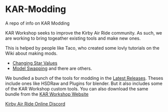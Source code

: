# KAR-Modding
A repo of info on KAR Modding

KAR Workshop seeks to improve the Kirby Air Ride community. As such, we are working to bring togeather existing tools and make new ones.

This is helped by people like Taco, who created some lovly tutorials on the Wiki about making mods.
- [Changing Star Values](https://kar.miraheze.org/wiki/Changing_Values_and_Attributes_with_HSDraw)
- [Model Swapping](https://kar.miraheze.org/wiki/Model_Swapping_with_HSDraw)
and there are others.

We bundled a bunch of the tools for modding in the [Latest Releases](https://github.com/KARWorkshop/KAR-Modding/releases). Theses include ones like HSDRaw and Plugins for blender. But it also includes some of the KAR Workshop custom tools. You can also download the same bundle from the [KAR Workshop Website](https://karworkshop.com/)

[Kirby Air Ride Online Discord](http://discord.gg/p3rGrcr)
